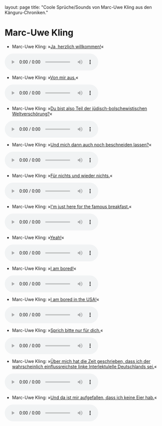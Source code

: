 layout: page
title: "Coole Sprüche/Sounds von Marc-Uwe Kling aus den Känguru-Chroniken."

# Marc-Uwe Kling

- Marc-Uwe Kling: »[Ja, herzlich willkommen!](../files/muk-ja_herzlich_willkommen.mp3)«

<audio controls><source src='../files/muk-ja_herzlich_willkommen.mp3' type='audio/mpeg'></audio>

- Marc-Uwe Kling: »[Von mir aus.](../files/muk-von_mir_aus.mp3)«

<audio controls><source src='../files/muk-von_mir_aus.mp3' type='audio/mpeg'></audio>

- Marc-Uwe Kling: »[Du bist also Teil der jüdisch-bolschewistischen Weltverschörung?](../files/muk-du_bist_also_teil_der_jüdisch-bolschewistischen_weltverschörung.mp3)«

<audio controls><source src='../files/muk-du_bist_also_teil_der_jüdisch-bolschewistischen_weltverschörung.mp3' type='audio/mpeg'></audio>

- Marc-Uwe Kling: »[Und mich dann auch noch beschneiden lassen?](../files/muk-und_mich_dann_auch_noch_beschneiden_lassen.mp3)«

<audio controls><source src='../files/muk-und_mich_dann_auch_noch_beschneiden_lassen.mp3' type='audio/mpeg'></audio>

- Marc-Uwe Kling: »[Für nichts und wieder nichts.](../files/muk-für_nichts_und_wieder_nichts.mp3)«

<audio controls><source src='../files/muk-für_nichts_und_wieder_nichts.mp3' type='audio/mpeg'></audio>

- Marc-Uwe Kling: »[I'm just here for the famous breakfast.](../files/muk-im_just_here_for_the_famous_breakfast.mp3)«

<audio controls><source src='../files/muk-im_just_here_for_the_famous_breakfast.mp3' type='audio/mpeg'></audio>

- Marc-Uwe Kling: »[Yeah!](../files/muk-yeah.mp3)«

<audio controls><source src='../files/muk-yeah.mp3' type='audio/mpeg'></audio>

- Marc-Uwe Kling: »[I am bored!](../files/muk-i_am_bored.mp3)«

<audio controls><source src='../files/muk-i_am_bored.mp3' type='audio/mpeg'></audio>

- Marc-Uwe Kling: »[I am bored in the USA!](../files/muk-i_am_bored_in_the_usa.mp3)«

<audio controls><source src='../files/muk-i_am_bored_in_the_usa.mp3' type='audio/mpeg'></audio>

- Marc-Uwe Kling: »[Sprich bitte nur für dich.](../files/muk-sprich_bitte_nur_für_dich.mp3)«

<audio controls><source src='../files/muk-sprich_bitte_nur_für_dich.mp3' type='audio/mpeg'></audio>

- Marc-Uwe Kling: »[Über mich hat die Zeit geschrieben, dass ich der wahrscheinlich einflussreichste linke Interlektulelle Deutschlands sei.](../files/muk-über_mich_hat_die_zeit_geschrieben_dass_ich_der_wahrscheinlich_einflussreichste_linke_interlektulelle_deutschlands_sei.mp3)«

<audio controls><source src='../files/muk-über_mich_hat_die_zeit_geschrieben_dass_ich_der_wahrscheinlich_einflussreichste_linke_interlektulelle_deutschlands_sei.mp3' type='audio/mpeg'></audio>

- Marc-Uwe Kling: »[Und da ist mir aufgefallen, dass ich keine Eier hab.](../files/muk-und_da_ist_mir_aufgefallen_dass_ich_keine_eier_hab.mp3)«

<audio controls><source src='../files/muk-und_da_ist_mir_aufgefallen_dass_ich_keine_eier_hab.mp3' type='audio/mpeg'></audio>

